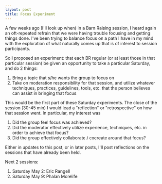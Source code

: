 ```yaml
---
layout: post
title: Focus Experiment
---
```


A few weeks ago (I'll look up when) in a Barn Raising session, I heard
again an oft-repeated refrain that we were having trouble focusing and
getting things done. I've been trying to balance focus on a path I
have in my mind with the exploration of what naturally comes up that
is of interest to session participants.

So I proposed an experiment: that each BR regular (or at least those
in that particular session) be given an opportunity to take a
particular Saturday, and do 2 things:
1. Bring a topic that s/he wants the group to focus on
1. Take on moderation responsibility for that session, and utilize
whatever techniques, practices, guidelines, tools, etc. that the
person believes can assist in bringing that focus

This would be the first part of these Saturday experiments. The close
of the session (30-45 min) I would lead a "reflection" or
"retrospective" on how that session went. In particular, my interest
was
1. Did the group feel focus was achieved?
1. Did the moderator effectively utilize experience, techniques,
etc. in order to achieve that focus?
1. Did the group effectively collaborate / cocreate around that focus?

Either in updates to this post, or in later posts, I'll post reflections on the
sessions that have already been held.

Next 2 sessions:
1. Saturday May 2: Eric Rangell
2. Saturday May 9: Phalan Morelife
